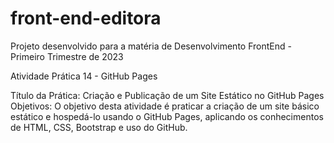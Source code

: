 # front-end-editora
Projeto desenvolvido para a matéria de Desenvolvimento FrontEnd - Primeiro Trimestre de 2023

Atividade Prática 14 - GitHub Pages

Título da Prática: Criação e Publicação de um Site Estático no GitHub Pages
Objetivos: O objetivo desta atividade é praticar a criação de um site básico estático e hospedá-lo usando o GitHub Pages, aplicando os conhecimentos de HTML, CSS, Bootstrap e uso do GitHub.
